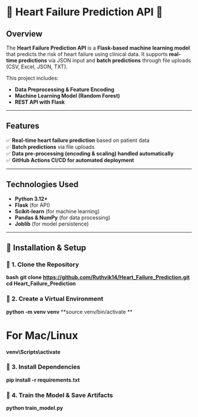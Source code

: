 # 🏥 Heart Failure Prediction API 🚀

##  Overview
The **Heart Failure Prediction API** is a **Flask-based machine learning model** that predicts the risk of heart failure using clinical data. It supports **real-time predictions** via JSON input and **batch predictions** through file uploads (CSV, Excel, JSON, TXT).

This project includes:
- **Data Preprocessing & Feature Encoding**
- **Machine Learning Model (Random Forest)**
- **REST API with Flask**

---

## Features
✅ **Real-time heart failure prediction** based on patient data  
✅ **Batch predictions** via file uploads  
✅ **Data pre-processing (encoding & scaling) handled automatically**  
✅ **GitHub Actions CI/CD for automated deployment**  

---

##  Technologies Used
- **Python 3.12+**
- **Flask** (for API)
- **Scikit-learn** (for machine learning)
- **Pandas & NumPy** (for data processing)
- **Joblib** (for model persistence)

---

## 📌 Installation & Setup
### 🔹 **1. Clone the Repository**
**bash**
**git clone https://github.com/Ruthvik14/Heart_Failure_Prediction.git**
**cd Heart_Failure_Prediction**

### 🔹 **2. Create a Virtual Environment**
**python -m venv venv**
**source venv/bin/activate **
# For Mac/Linux
**venv\Scripts\activate**

 ### 🔹 **3. Install Dependencies**
**pip install -r requirements.txt**

### 🔹 **4. Train the Model & Save Artifacts**
**python train_model.py**
